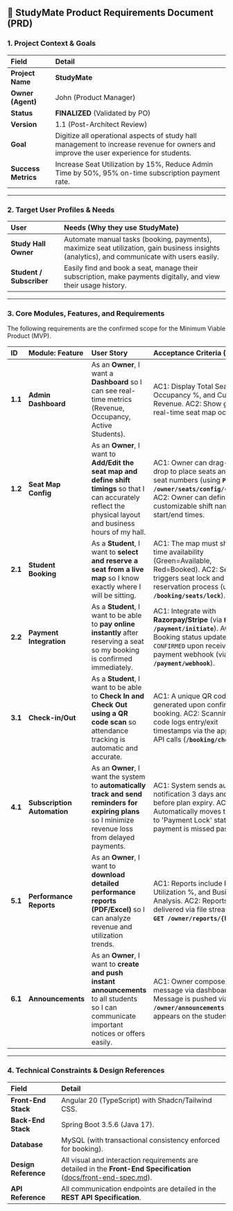 ## 📝 StudyMate Product Requirements Document (PRD)

### 1. Project Context & Goals

| Field | Detail |
| :--- | :--- |
| **Project Name** | **StudyMate** |
| **Owner (Agent)** | John (Product Manager) |
| **Status** | **FINALIZED** (Validated by PO) |
| **Version** | 1.1 (Post-Architect Review) |
| **Goal** | Digitize all operational aspects of study hall management to increase revenue for owners and improve the user experience for students. |
| **Success Metrics** | Increase Seat Utilization by 15%, Reduce Admin Time by 50%, 95% on-time subscription payment rate. |

***

### 2. Target User Profiles & Needs

| User | Needs (Why they use StudyMate) |
| :--- | :--- |
| **Study Hall Owner** | Automate manual tasks (booking, payments), maximize seat utilization, gain business insights (analytics), and communicate with users easily. |
| **Student / Subscriber** | Easily find and book a seat, manage their subscription, make payments digitally, and view their usage history. |

***

### 3. Core Modules, Features, and Requirements

The following requirements are the confirmed scope for the Minimum Viable Product (MVP).

| ID | Module: Feature | User Story | Acceptance Criteria (AC) |
| :--- | :--- | :--- | :--- |
| **1.1** | **Admin Dashboard** | As an **Owner**, I want a **Dashboard** so I can see real-time metrics (Revenue, Occupancy, Active Students). | AC1: Display Total Seats, Occupancy %, and Current Revenue. AC2: Show graphical, real-time seat map occupancy. |
| **1.2** | **Seat Map Config** | As an **Owner**, I want to **Add/Edit the seat map and define shift timings** so that I can accurately reflect the physical layout and business hours of my hall. | AC1: Owner can drag-and-drop to place seats and assign seat numbers (using **`POST /owner/seats/config/{hallId}`**). AC2: Owner can define customizable shift names and start/end times. |
| **2.1** | **Student Booking** | As a **Student**, I want to **select and reserve a seat from a live map** so I know exactly where I will be sitting. | AC1: The map must show real-time availability (Green=Available, Red=Booked). AC2: Selection triggers seat lock and reservation process (using **`POST /booking/seats/lock`**). |
| **2.2** | **Payment Integration** | As a **Student**, I want to be able to **pay online instantly** after reserving a seat so my booking is confirmed immediately. | AC1: Integrate with **Razorpay/Stripe** (via **`POST /payment/initiate`**). AC2: Booking status updates to `CONFIRMED` upon receiving the payment webhook (via **`/payment/webhook`**). |
| **3.1** | **Check-in/Out** | As a **Student**, I want to be able to **Check In and Check Out using a QR code scan** so attendance tracking is automatic and accurate. | AC1: A unique QR code is generated upon confirmed booking. AC2: Scanning the QR code logs entry/exit timestamps via the appropriate API calls (**`/booking/check-in`**). |
| **4.1** | **Subscription Automation** | As an **Owner**, I want the system to **automatically track and send reminders for expiring plans** so I minimize revenue loss from delayed payments. | AC1: System sends automated notification 3 days and 1 day before plan expiry. AC2: Automatically moves the seat to 'Payment Lock' status if payment is missed past expiry. |
| **5.1** | **Performance Reports** | As an **Owner**, I want to **download detailed performance reports (PDF/Excel)** so I can analyze revenue and utilization trends. | AC1: Reports include Revenue, Utilization %, and Busiest Time Analysis. AC2: Reports are delivered via file stream from **`GET /owner/reports/{hallId}`**. |
| **6.1** | **Announcements** | As an **Owner**, I want to **create and push instant announcements** to all students so I can communicate important notices or offers easily. | AC1: Owner composes message via dashboard. AC2: Message is pushed via API **`POST /owner/announcements`** and appears on the student portal. |

***

### 4. Technical Constraints & Design References

| Field | Detail |
| :--- | :--- |
| **Front-End Stack** | Angular 20 (TypeScript) with Shadcn/Tailwind CSS. |
| **Back-End Stack** | Spring Boot 3.5.6 (Java 17). |
| **Database** | MySQL (with transactional consistency enforced for booking). |
| **Design Reference** | All visual and interaction requirements are detailed in the **Front-End Specification** ([docs/front-end-spec.md](docs/front-end-spec.md)). |
| **API Reference** | All communication endpoints are detailed in the **REST API Specification**. |